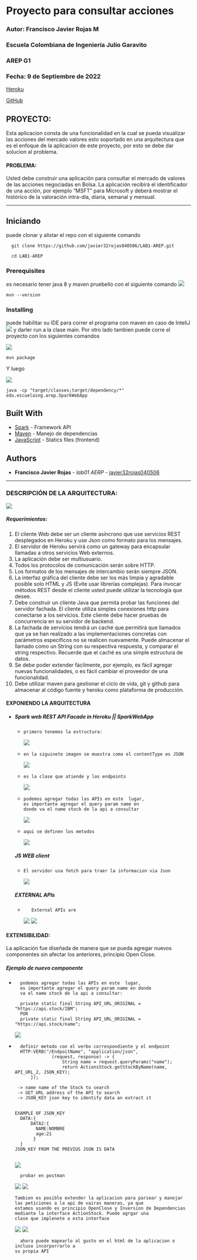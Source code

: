 
# Proyecto para consultar acciones

### Autor: Francisco Javier Rojas M
### Escuela Colombiana de Ingeniería Julio Garavito
### AREP G1
### Fecha: 9 de Septiembre de 2022


[Heroku](https://lab02arep.herokuapp.com/)

[GitHub](https://github.com/javier32rojas040506/LAB2-AREP.git)

## PROYECTO:
Esta aplicacion consta de una funcionalidad en la cual se pueda visualizar las acciones del mercado valores esto soportado en
una arquitectura que es el enfoque de la aplicacion de este proyecto, por esto se  debe dar solucion al problema.

#### PROBLEMA:
Usted debe construir una aplicación para consultar el mercado de valores de las acciones negociadas en Bolsa.
La aplicación recibirá el identificador de una acción, por ejemplo “MSFT” para Microsoft y deberá mostrar el histórico
de la valoración intra-día, diaria, semanal y mensual.

---

## Iniciando

puede clonar y alistar el repo con el siguiente comando

```
  git clone https://github.com/javier32rojas040506/LAB1-AREP.git
```
```
  cd LAB1-AREP
```
### Prerequisites

es necesario tener java 8 y maven pruebello con el siguiente comando
![](.README_images/f8ca9a5b.png)

```
mvn --version
```

### Installing

puede habilitar su IDE para correr el programa con maven en caso de InteliJ
![](.README_images/6385faf8.png)
y darler run a la clase main. Por otro lado tambien puede corre el proyecto con los siguientes comandos

![](.README_images/6d2eb383.png)
```
mvn package
```

Y luego

![](.README_images/b97d145b.png)
```
java -cp "target/classes;target/dependency/*" edu.escuelaing.arep.SparkWebApp
```

## Built With

* [Spark](https://sparkjava.com/documentation#views-and-templates) - Framework API
* [Maven](https://maven.apache.org/) - Manejo de dependencias
* [JavaScript](https://developer.mozilla.org/es/docs/Web/JavaScript) - Statics files (frontend)


## Authors

* **Francisco Javier Rojas** - *lab01 AERP* - [javier32rojas040506](https://github.com/javier32rojas040506)


---

### DESCRIPCIÓN  DE LA ARQUITECTURA:

![](.README_images/18e55e62.png)

##### Requerimientos:
1) El cliente Web debe ser un cliente asíncrono que use servicios REST desplegados en Heroku y use Json como formato 
para los mensajes.
2) El servidor de Heroku servirá como un gateway para encapsular llamadas a otros servicios Web externos.
3) La aplicación debe ser multiusuario.
4) Todos los protocolos de comunicación serán sobre HTTP.
5) Los formatos de los mensajes de intercambio serán siempre JSON.
6) La interfaz gráfica del cliente debe ser los más limpia y agradable posible solo HTML y JS 
(Evite usar librerías complejas). Para invocar métodos REST desde el cliente usted puede utilizar la tecnología que 
desee.
7) Debe construir un cliente Java que permita probar las funciones del servidor fachada.
El cliente utiliza simples conexiones http para conectarse a los servicios. 
Este cliente debe hacer pruebas de concurrencia en su servidor de backend.
8) La fachada de servicios tendrá un caché que permitirá que llamados que ya se han realizado a las implementaciones
concretas con parámetros específicos no se realicen nuevamente. Puede almacenar el llamado como un String con su
respectiva respuesta, y comparar el string respectivo. Recuerde que el caché es una simple estructura de datos.
9) Se debe poder extender fácilmente, por ejemplo, es fácil agregar nuevas funcionalidades, o es fácil cambiar el
proveedor de una funcionalidad.
10) Debe utilizar maven para gestionar el ciclo de vida, git y github para almacenar al código fuente y heroku como 
plataforma de producción.

#### EXPONIENDO LA ARQUITECTURA
- ##### Spark web REST API Facade in Heroku || SparkWebApp
  * ~~~
    primero tenemos la estructura: 
    ~~~
    ![](.README_images/76ab0d69.png)

  * ~~~
    en la siguinete imagen se muestra como el contentType es JSON
    ~~~
    ![](.README_images/c44df07e.png)

  * ~~~
    es la clase que atiende y los endpoints
    ~~~
    ![](.README_images/d53adfa8.png)
  
  * ~~~
    podemos agregar todas las APIs en este  lugar,
    es importante agregar el query param name en 
    donde va el name stock de la api a consultar
    ~~~
    ![](.README_images/09f39f8d.png)
  * ~~~
    aqui se definen los metodos
    ~~~
    ![](.README_images/bfc2acf2.png)
  
  ##### JS WEB client
  * ~~~
    El servidor usa fetch para traer la informacion via Json
    ~~~
    ![](.README_images/23d94ecc.png)
  ##### EXTERNAL APIs
  * ~~~
       External APIs are
     ~~~
     ![](.README_images/04768b7c.png)
     ![](.README_images/0b96cfca.png)

#### EXTENSIBILIDAD:
La aplicación fue diseñada de manera que se pueda agregar nuevos componentes sin afectar los anteriores, principio Open
Close.

##### Ejemplo de nuevo componente
* ~~~
    podemos agregar todas las APIs en este  lugar,
    es importante agregar el query param name en donde
    va el name stock de la api a consultar:
  
    private static final String API_URL_ORIGINAL = "https://api.stock/IBM";
    POR
    private static final String API_URL_ORIGINAL = "https://api.stock/name";
  ~~~
    ![](.README_images/09f39f8d.png)

* ~~~
    definir metodo con el verbo correspondiente y el endpoint
    HTTP-VERB("/EndpoitName", "application/json",
                (request, response) -> {
                    String name = request.queryParams("name");
                    return ActionsStock.getStockByName(name, API_URL_2, JSON_KEY);
        });
    
   -> name name of the Stock to search
   -> GET_URL address of the API to search
   -> JSON_KEY json key to identify data an extract it
    
    
  EXAMPLE OF JSON_KEY
    DATA:{
        DATA2:{
          NAME:NOMBRE
          age:21
         }
    }
  JSON_KEY FROM THE PREVIUS JSON IS DATA
    
  ~~~
  ![](.README_images/bfc2acf2.png)
  
  ~~~
    probar en postman
  ~~~
  ![](.README_images/91e04351.png)
  ![](.README_images/7a894d98.png)

  ~~~
  Tambien es posible extender la aplicacion para parsear y manejar las peticiones a la api de vairas maneras, ya que 
  estamos usando es principio OpenClose y Inversion de Dependencias mediante la interface ActionStock. Puede agrgar una
  clase que implenete a esta interface 
  ~~~
  ![](.README_images/39608547.png)
  ![](.README_images/318725ff.png)
  ~~~
    ahora puede mapearlo al gusto en el html de la aplicacion o incluso incorporrarlo a
  su propia API
  ~~~